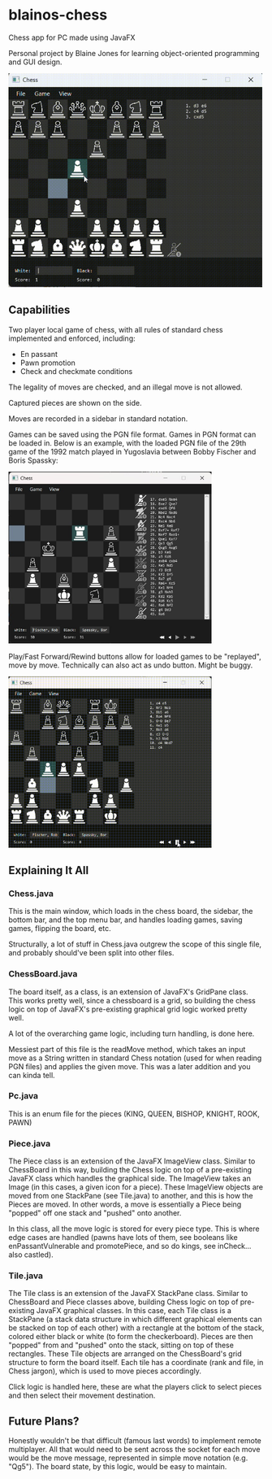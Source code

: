# blainos-chess
Chess app for PC made using JavaFX

Personal project by Blaine Jones for learning object-oriented programming and GUI design. 

<img src="chess/screenshots/playing_game.gif" alt="GIF of Chess gameplay" width="500"/>

## Capabilities
Two player local game of chess, with all rules of standard chess implemented and enforced, including:
- En passant
- Pawn promotion
- Check and checkmate conditions

The legality of moves are checked, and an illegal move is not allowed.

Captured pieces are shown on the side.

Moves are recorded in a sidebar in standard notation.

Games can be saved using the PGN file format. Games in PGN format can be loaded in.
Below is an example, with the loaded PGN file of the 29th game of the 1992 match played in Yugoslavia between Bobby Fischer and Boris Spassky:

<img src="chess/screenshots/loaded_game.jpg" alt="Screenshot of Chess Game window after loading saved game" width="400"/>

Play/Fast Forward/Rewind buttons allow for loaded games to be "replayed", move by move. Technically can also act as undo button. Might be buggy.

<img src="chess/screenshots/using_play_buttons.gif" alt="GIF of player using play button, rewind button, and fast-forward button" width="400"/>

## Explaining It All
### Chess.java
This is the main window, which loads in the chess board, the sidebar, the bottom bar, and the top menu bar, and handles loading games, saving games, flipping the board, etc.

Structurally, a lot of stuff in Chess.java outgrew the scope of this single file, and probably should've been split into other files. 

### ChessBoard.java
The board itself, as a class, is an extension of JavaFX's GridPane class. This works pretty well, since a chessboard is a grid, so building the chess logic on top of JavaFX's pre-existing graphical grid logic worked pretty well. 

A lot of the overarching game logic, including turn handling, is done here. 

Messiest part of this file is the readMove method, which takes an input move as a String written in standard Chess notation (used for when reading PGN files) and applies the given move. This was a later addition and you can kinda tell. 

### Pc.java 
This is an enum file for the pieces (KING, QUEEN, BISHOP, KNIGHT, ROOK, PAWN)

### Piece.java
The Piece class is an extension of the JavaFX ImageView class. Similar to ChessBoard in this way, building the Chess logic on top of a pre-existing JavaFX class which handles the graphical side. The ImageView takes an Image (in this cases, a given icon for a piece). These ImageView objects are moved from one StackPane (see Tile.java) to another, and this is how the Pieces are moved. In other words, a move is essentially a Piece being "popped" off one stack and "pushed" onto another. 

In this class, all the move logic is stored for every piece type. This is where edge cases are handled (pawns have lots of them, see booleans like enPassantVulnerable and promotePiece, and so do kings, see inCheck... also castled).

### Tile.java
The Tile class is an extension of the JavaFX StackPane class. Similar to ChessBoard and Piece classes above, building Chess logic on top of pre-existing JavaFX graphical classes. In this case, each Tile class is a StackPane (a stack data structure in which different graphical elements can be stacked on top of each other) with a rectangle at the bottom of the stack, colored either black or white (to form the checkerboard). Pieces are then "popped" from and "pushed" onto the stack, sitting on top of these rectangles. These Tile objects are arranged on the ChessBoard's grid structure to form the board itself. Each tile has a coordinate (rank and file, in Chess jargon), which is used to move pieces accordingly. 

Click logic is handled here, these are what the players click to select pieces and then select their movement destination. 

## Future Plans?
Honestly wouldn't be that difficult (famous last words) to implement remote multiplayer. All that would need to be sent across the socket for each move would be the move message, represented in simple move notation (e.g. "Qg5"). The board state, by this logic, would be easy to maintain. 


